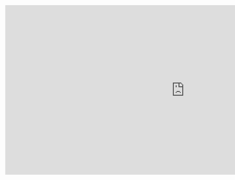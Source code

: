 <iframe title="chatgpt analysis - Dashboard" width="1140" height="541.25" src="https://app.powerbi.com/reportEmbed?reportId=dd091840-eeef-410f-9d7d-91168ffa024c&autoAuth=true&ctid=a0e74056-aaf3-4935-a4b5-67b23ace271d" frameborder="0" allowFullScreen="true"></iframe>

